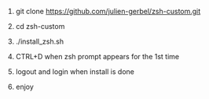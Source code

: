 1. git clone https://github.com/julien-gerbel/zsh-custom.git

2. cd zsh-custom

3. ./install_zsh.sh

4. CTRL+D when zsh prompt appears for the 1st time

5. logout and login when install is done

6. enjoy
